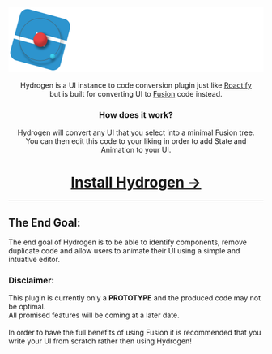 <p align="center" width="100%">
  <img height="128em" src="./resources/README-Logo.png" alt="Hydrogen">
</p>
<p align="center">
Hydrogen is a UI instance to code conversion plugin just like <a href="https://devforum.roblox.com/t/roactify-plugin/473076">Roactify</a><br>
but is built for converting UI to <a href="https://github.com/Elttob/Fusion">Fusion</a> code instead.
</p>
<h3 align="center">How does it work?</h3>
<p align="center">
Hydrogen will convert any UI that you select into a minimal Fusion tree.<br>
You can then edit this code to your liking in order to add State and Animation to your UI.
</p>
<h1 align="center">
<a href="">Install Hydrogen →</a>
</h1>
<hr>
<h2>The End Goal:</h2>
<p align="left">
The end goal of Hydrogen is to be able to identify components, remove duplicate code and allow users to animate their UI using a simple and intuative editor.
</p>
<h3>Disclaimer:</h3>
<p align="left">
This plugin is currently only a <b>PROTOTYPE</b> and the produced code may not be optimal.<br>
All promised features will be coming at a later date.<br><br>
In order to have the full benefits of using Fusion it is recommended that you write your UI from scratch rather then using Hydrogen!
</p>